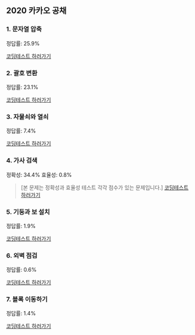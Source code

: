 
## 2020 카카오 공채

### 1. 문자열 압축

정답률: 25.9%

[코딩테스트 하러가기](https://programmers.co.kr/learn/courses/30/lessons/60057?language=swift)

### 2. 괄호 변환

정답률: 23.1%

[코딩테스트 하러가기](https://programmers.co.kr/learn/courses/30/lessons/60058)


### 3. 자물쇠와 열쇠

정답률: 7.4%

[코딩테스트 하러가기](https://programmers.co.kr/learn/courses/30/lessons/60059)


### 4. 가사 검색

정확성: 34.4%
효율성: 0.8%

> [본 문제는 정확성과 효율성 테스트 각각 점수가 있는 문제입니다.]
[코딩테스트 하러가기](https://programmers.co.kr/learn/courses/30/lessons/60060)


### 5. 기둥과 보 설치

정답률: 1.9%

[코딩테스트 하러가기](https://programmers.co.kr/learn/courses/30/lessons/60061)

### 6. 외벽 점검

정답률: 0.6%

[코딩테스트 하러가기](https://programmers.co.kr/learn/courses/30/lessons/60062)


### 7. 블록 이동하기

정답률: 1.4%

[코딩테스트 하러가기](https://programmers.co.kr/learn/courses/30/lessons/60063)

